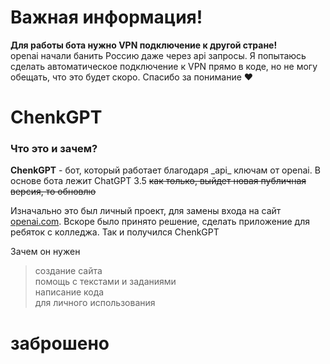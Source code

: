 # Важная информация!
**Для работы бота нужно VPN подключение к другой стране!** <br>
openai начали банить Россию даже через api запросы. Я попытаюсь сделать автоматическое подключение к VPN прямо в коде, но не могу обещать, что это будет скоро. Спасибо за понимание ❤

# ChenkGPT  
<h3>Что это и зачем?</h3>  
<b>ChenkGPT</b> - бот, который работает благодаря _api_ ключам от openai. В основе бота лежит ChatGPT 3.5 <s>как только, выйдет новая публичная версия, то обновлю</s>   

Изначально это был личный проект, для замены входа на сайт [openai.com](). Вскоре было принято решение, сделать приложение для ребяток с колледжа. Так и получился ChenkGPT  

Зачем он нужен  
> создание сайта  
> помощь с текстами и заданиями  
> написание кода  
> для личного использования

# заброшено
